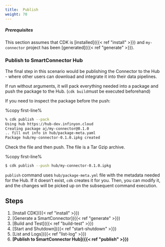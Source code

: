 ```yaml
---
title:  Publish
weight: 70
---
```

##### Prerequisites

This section assumes that CDK is [installed]({{< ref "install" >}}) and `my-connector` project has been [generated]({{< ref "generate" >}}).


### Publish to SmartConnector Hub

The final step in this scenario would be publishing the Connector to the Hub - where other users can download and integrate it into their data pipelines.

If run without arguments, it will pack everything needed into a package and push the package to the Hub. (`cdk build`must be executed beforehand)

If you need to inspect the package before the push:

%copy first-line%
```bash
% cdk publish --pack
Using hub https://hub-dev.infinyon.cloud
Creating package aj/my-connector@0.1.0
.. fill out info in hub/package-meta.yaml
Package hub/my-connector-0.1.0.ipkg created
```

Check the file and then push. The file is a Tar Gzip archive.

%copy first-line%
```bash
$ cdk publish --push hub/my-connector-0.1.0.ipkg
```

`publish` command uses `hub/package-meta.yml` file with the metadata needed for the Hub. If it doesn’t exist, `cdk` creates it for you. Then, you can modify it, and the changes will be picked up on the subsequent command execution.

## Steps

1. [Install CDK]({{< ref "install" >}})
2. [Generate a SmartConnector]({{< ref "generate" >}})
3. [Build and Test]({{< ref "build-test" >}})
4. [Start and Shutdown]({{< ref "start-shutdown" >}})
5. [List and Logs]({{< ref "list-log" >}})
6. **[Publish to SmartConnector Hub]({{< ref "publish" >}})**

